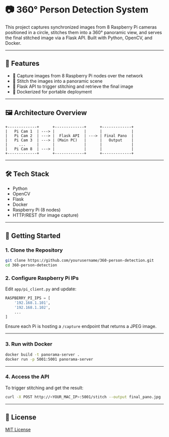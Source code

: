 
# 📷 360° Person Detection System

This project captures synchronized images from 8 Raspberry Pi cameras positioned in a circle, stitches them into a 360° panoramic view, and serves the final stitched image via a Flask API. Built with Python, OpenCV, and Docker.

---

## 🧩 Features

- 📡 Capture images from 8 Raspberry Pi nodes over the network
- 🧵 Stitch the images into a panoramic scene
- 🔌 Flask API to trigger stitching and retrieve the final image
- 🐳 Dockerized for portable deployment

---

## 🖼️ Architecture Overview

```
+-------------+      +-------------+      +-------------+
|   Pi Cam 1  | ---> |             |      |             |
|   Pi Cam 2  | ---> |  Flask API  | ---> | Final Pano  |
|   Pi Cam 3  | ---> | (Main PC)   |      |   Output    |
|     ...     |      |             |      |             |
|   Pi Cam 8  | ---> |             |      |             |
+-------------+      +-------------+      +-------------+
```

---

## 🛠️ Tech Stack

- Python
- OpenCV
- Flask
- Docker
- Raspberry Pi (8 nodes)
- HTTP/REST (for image capture)

---

## 🚀 Getting Started

### 1. Clone the Repository

```bash
git clone https://github.com/yourusername/360-person-detection.git
cd 360-person-detection
```

### 2. Configure Raspberry Pi IPs

Edit `app/pi_client.py` and update:

```python
RASPBERRY_PI_IPS = [
    '192.168.1.101',
    '192.168.1.102',
    ...
]
```

Ensure each Pi is hosting a `/capture` endpoint that returns a JPEG image.

---

### 3. Run with Docker

```bash
docker build -t panorama-server .
docker run -p 5001:5001 panorama-server
```

---

### 4. Access the API

To trigger stitching and get the result:

```bash
curl -X POST http://<YOUR_MAC_IP>:5001/stitch --output final_pano.jpg
```
---

## 📄 License

[MIT License](LICENSE)


